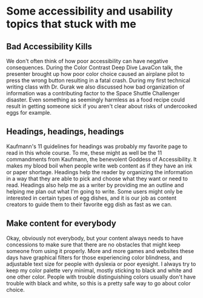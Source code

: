 # Some accessibility and usability topics that stuck with me  


## Bad Accessibility Kills
We don't often think of how poor accessibility can have negative consequences. During the Color Contrast Deep Dive LavaCon talk, the presenter brought up how poor color choice caused an airplane pilot to press the wrong button resulting in a fatal crash. During my first technical writing class with Dr. Gurak we also discussed how bad organization of information was a contributing factor to the Space Shuttle Challenger disaster. Even something as seemingly harmless as a food recipe could result in getting someone sick if you aren't clear about risks of undercooked eggs for example.


## Headings, headings, headings
Kaufmann's 11 guidelines for headings was probably my favorite page to read in this whole course. To me, these might as well be the 11 commandments from Kaufmann, the benevolent Goddess of Accessibility. It makes my blood boil when people write web content as if they have an ink or paper shortage. Headings help the reader by organizing the information in a way that they are able to pick and choose what they want or need to read. Headings also help me as a writer by providing me an outline and helping me plan out what I'm going to write. Some users might only be interested in certain types of egg dishes, and it is our job as content creators to guide them to their favorite egg dish as fast as we can.

## Make content for everybody
Okay, obviously not everybody, but your content always needs to have concessions to make sure that there are no obstacles that might keep someone from using it properly. More and more games and websites these days have graphical filters for those experiencing color blindness, and adjustable text size for people with dyslexia or poor eyesight. I always try to keep my color palette very minimal, mostly sticking to black and white and one other color. People with trouble distinguishing colors usually don't have trouble with black and white, so this is a pretty safe way to go about color choice. 
